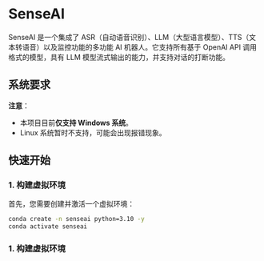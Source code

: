 # SenseAI

SenseAI 是一个集成了 ASR（自动语音识别）、LLM（大型语言模型）、TTS（文本转语音）以及监控功能的多功能 AI 机器人。它支持所有基于 OpenAI API 调用格式的模型，具有 LLM 模型流式输出的能力，并支持对话的打断功能。

## 系统要求

**注意**：  
- 本项目目前**仅支持 Windows 系统**。  
- Linux 系统暂时不支持，可能会出现报错现象。

## 快速开始

### 1. 构建虚拟环境

首先，您需要创建并激活一个虚拟环境：

```bash
conda create -n senseai python=3.10 -y
conda activate senseai
```

### 1. 构建虚拟环境
